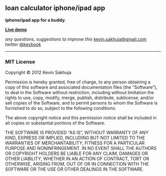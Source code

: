 ## loan calculator iphone/ipad app

**iphone/ipad app for a buddy.**  

**[Live demo](https://s3.amazonaws.com/hackd/project/loan_calc/loan.html)**



*any questions, suggestions to improve this* kevin.sakhuja@gmail.com   
*twitter* [@kevbook](https://twitter.com/kevbook)


***

### MIT License
Copyright © 2012 Kevin Sakhuja

Permission is hereby granted, free of charge, to any person obtaining a copy of this software and associated documentation files (the “Software”), to deal in the Software without restriction, including without limitation the rights to use, copy, modify, merge, publish, distribute, sublicense, and/or sell copies of the Software, and to permit persons to whom the Software is furnished to do so, subject to the following conditions:

The above copyright notice and this permission notice shall be included in all copies or substantial portions of the Software.

THE SOFTWARE IS PROVIDED “AS IS”, WITHOUT WARRANTY OF ANY KIND, EXPRESS OR IMPLIED, INCLUDING BUT NOT LIMITED TO THE WARRANTIES OF MERCHANTABILITY, FITNESS FOR A PARTICULAR PURPOSE AND NONINFRINGEMENT. IN NO EVENT SHALL THE AUTHORS OR COPYRIGHT HOLDERS BE LIABLE FOR ANY CLAIM, DAMAGES OR OTHER LIABILITY, WHETHER IN AN ACTION OF CONTRACT, TORT OR OTHERWISE, ARISING FROM, OUT OF OR IN CONNECTION WITH THE SOFTWARE OR THE USE OR OTHER DEALINGS IN THE SOFTWARE.